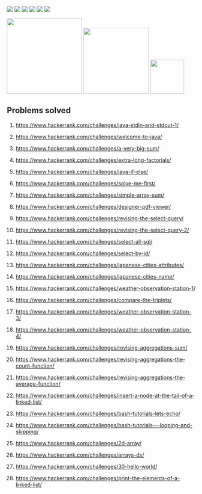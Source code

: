 <img src="https://img.shields.io/github/languages/code-size/jakubowiczish/hackerrank-solutions?style=for-the-badge"> <img src="https://img.shields.io/github/repo-size/jakubowiczish/hackerrank-solutions?color=purple&style=for-the-badge"> 
<img src="https://img.shields.io/github/languages/count/jakubowiczish/hackerrank-solutions?color=green&style=for-the-badge"> 
<img src="https://img.shields.io/github/languages/top/jakubowiczish/hackerrank-solutions?color=orange&style=for-the-badge">
<img src="https://img.shields.io/github/commit-activity/m/jakubowiczish/hackerrank-solutions?color=lime&style=for-the-badge">
<img src="https://img.shields.io/github/last-commit/jakubowiczish/hackerrank-solutions?color=darkgreen&style=for-the-badge">

<img src="https://tokei.rs/b1/github/jakubowiczish/hackerrank-solutions?category=code" width="200"> <img src="https://tokei.rs/b1/github/jakubowiczish/hackerrank-solutions?category=lines" width="175">
<img src="https://tokei.rs/b1/github/jakubowiczish/hackerrank-solutions?category=files" width="90">

## Problems solved

1. https://www.hackerrank.com/challenges/java-stdin-and-stdout-1/

1. https://www.hackerrank.com/challenges/welcome-to-java/

1. https://www.hackerrank.com/challenges/a-very-big-sum/

1. https://www.hackerrank.com/challenges/extra-long-factorials/

1. https://www.hackerrank.com/challenges/java-if-else/

1. https://www.hackerrank.com/challenges/solve-me-first/

1. https://www.hackerrank.com/challenges/simple-array-sum/

1. https://www.hackerrank.com/challenges/designer-pdf-viewer/

1. https://www.hackerrank.com/challenges/revising-the-select-query/

1. https://www.hackerrank.com/challenges/revising-the-select-query-2/

1. https://www.hackerrank.com/challenges/select-all-sql/

1. https://www.hackerrank.com/challenges/select-by-id/

1. https://www.hackerrank.com/challenges/japanese-cities-attributes/

1. https://www.hackerrank.com/challenges/japanese-cities-name/

1. https://www.hackerrank.com/challenges/weather-observation-station-1/

1. https://www.hackerrank.com/challenges/compare-the-triplets/

1. https://www.hackerrank.com/challenges/weather-observation-station-3/

1. https://www.hackerrank.com/challenges/weather-observation-station-4/

1. https://www.hackerrank.com/challenges/revising-aggregations-sum/

1. https://www.hackerrank.com/challenges/revising-aggregations-the-count-function/

1. https://www.hackerrank.com/challenges/revising-aggregations-the-average-function/

1. https://www.hackerrank.com/challenges/insert-a-node-at-the-tail-of-a-linked-list/

1. https://www.hackerrank.com/challenges/bash-tutorials-lets-echo/

1. https://www.hackerrank.com/challenges/bash-tutorials---looping-and-skipping/

1. https://www.hackerrank.com/challenges/2d-array/
1. https://www.hackerrank.com/challenges/arrays-ds/
1. https://www.hackerrank.com/challenges/30-hello-world/
1. https://www.hackerrank.com/challenges/print-the-elements-of-a-linked-list/
